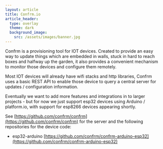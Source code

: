 ```yaml
---
layout: article
title: Confrm.io
article_header:
  type: overlay
  theme: dark
  background_image:
    src: /assets/images/banner.jpg
---
```


Confrm is a provisioning tool for IOT devices. Created to provide an easy way to update things which are embedded in walls, stuck in hard to reach boxes and halfway up the garden, it also provides a convenient mechanism to monitor those devices and configure them remotely.

Most IOT devices will already have wifi stacks and http libraries, Confrm uses a basic REST API to enable those device to query a central server for updates / configuration information.

Eventually we want to add more features and integrations in to larger projects - but for now we just support esp32 devices using Arduino / platform.io, with support for esp8266 devices appearing shortly.

See [https://github.com/confrm/confrm](https://github.com/confrm/confrm) for the server and the following repositories for the device code:

* esp32-arduino [https://github.com/confrm/confrm-arduino-esp32](https://github.com/confrm/confrm-arduino-esp32)


